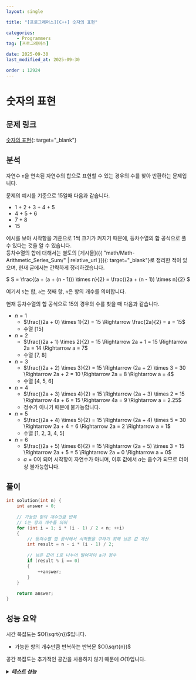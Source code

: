 ```yaml
---
layout: single

title: "[프로그래머스][C++] 숫자의 표현"

categories:
    - Programmers
tag: [프로그래머스]

date: 2025-09-30
last_modified_at: 2025-09-30

order : 12924
---
```


# 숫자의 표현

## 문제 링크

[숫자의 표현](https://school.programmers.co.kr/learn/courses/30/lessons/12924){: target="_blank"}

## 분석

자연수 `n`을 연속된 자연수의 합으로 표현할 수 있는 경우의 수를 찾아 반환하는 문제입니다.

문제의 예시를 기준으로 15일때 다음과 같습니다.

- 1 + 2 + 3 + 4 + 5
- 4 + 5 + 6
- 7 + 8
- 15

예시를 보아 시작항을 기준으로 1씩 크기가 커지기 때문에, 등차수열의 합 공식으로 풀 수 있다는 것을 알 수 있습니다.  
등차수열의 합에 대해서는 별도의 [게시물]({{ "math/Math-Arithmetic_Series_Sum/" | relative_url }}){: target="_blank"}로 정리한 적이 있으며, 현재 글에서는 간략하게 정리하겠습니다.

$
S = \frac{(a + (a + (n - 1))) \times n}{2} = \frac{(2a + (n - 1)) \times n}{2}
$

여기서 `S`는 합, `a`는 첫째 항, `n`은 항의 개수를 의미합니다.

현재 등차수열의 합 공식으로 15의 경우의 수를 찾을 때 다음과 같습니다.

- $n = 1$
    + $\frac{(2a + 0) \times 1}{2} = 15 \Rightarrow \frac{2a}{2} = a = 15$
    + 수열 [15]
- $n = 2$
    + $\frac{(2a + 1) \times 2}{2} = 15 \Rightarrow 2a + 1 = 15 \Rightarrow 2a = 14 \Rightarrow a = 7$
    + 수열 [7, 8]
- $n = 3$
    + $\frac{(2a + 2) \times 3}{2} = 15 \Rightarrow (2a + 2) \times 3 = 30 \Rightarrow 2a + 2 = 10 \Rightarrow 2a = 8 \Rightarrow a = 4$
    + 수열 [4, 5, 6]
- $n = 4$
    + $\frac{(2a + 3) \times 4}{2} = 15 \Rightarrow (2a + 3) \times 2 = 15 \Rightarrow 4a + 6 = 15 \Rightarrow 4a = 9 \Rightarrow a = 2.25$
    + 정수가 아니기 때문에 불가능합니다.
- $n = 5$
    + $\frac{(2a + 4) \times 5}{2} = 15 \Rightarrow (2a + 4) \times 5 = 30 \Rightarrow 2a + 4 = 6 \Rightarrow 2a = 2 \Rightarrow a = 1$
    + 수열 [1, 2, 3, 4, 5]
- $n = 6$
    + $\frac{(2a + 5) \times 6}{2} = 15 \Rightarrow (2a + 5) \times 3 = 15 \Rightarrow 2a + 5 = 5 \Rightarrow 2a = 0 \Rightarrow a = 0$
    + $a = 0$이 되어 시작항이 자연수가 아니며, 이후 값에서 $a$는 음수가 되므로 더이상 불가능합니다.

## 풀이

```cpp
int solution(int n) {
    int answer = 0;
    
    // 가능한 항의 개수만큼 반복
    // i는 항의 개수를 의미
    for (int i = 1; i * (i - 1) / 2 < n; ++i)
    {
        // 등차수열 합 공식에서 시작항을 구하기 위해 남은 값 계산
        int result = n - i * (i - 1) / 2;
        
        // 남은 값이 i로 나누어 떨어져야 a가 정수
        if (result % i == 0)
        {
            ++answer;
        }
    }
    
    return answer;
}
```

## 성능 요약

시간 복잡도는 $O(\sqrt{n})$입니다.

- 가능한 항의 개수만큼 반복하는 반복문 $O(\sqrt{n})$

공간 복잡도는 추가적인 공간을 사용하지 않기 때문에 $O(1)$입니다.

<details>
<summary><h5 style="display: inline;">테스트 성능</h5></summary>
<div markdown="1">

정확성 테스트

테스트 1 〉 통과 (0.01ms, 4.21MB)  
테스트 2 〉 통과 (0.01ms, 4.2MB)  
테스트 3 〉 통과 (0.01ms, 4.21MB)  
테스트 4 〉 통과 (0.01ms, 4.21MB)  
테스트 5 〉 통과 (0.01ms, 4.21MB)  
테스트 6 〉 통과 (0.01ms, 4.21MB)  
테스트 7 〉 통과 (0.01ms, 4.2MB)  
테스트 8 〉 통과 (0.01ms, 4.14MB)  
테스트 9 〉 통과 (0.01ms, 4.2MB)  
테스트 10 〉 통과 (0.01ms, 4.2MB)  
테스트 11 〉 통과 (0.01ms, 4.14MB)  
테스트 12 〉 통과 (0.01ms, 4.17MB)  
테스트 13 〉 통과 (0.01ms, 4MB)  
테스트 14 〉 통과 (0.01ms, 4.18MB)  
테스트 15 〉 통과 (0.01ms, 4.17MB)  
테스트 16 〉 통과 (0.01ms, 4.2MB)  
테스트 17 〉 통과 (0.01ms, 4.21MB)  
테스트 18 〉 통과 (0.01ms, 4.13MB)  

효율성 테스트

테스트 1 〉 통과 (0.01ms, 3.8MB)  
테스트 2 〉 통과 (0.01ms, 3.89MB)  
테스트 3 〉 통과 (0.01ms, 3.8MB)  
테스트 4 〉 통과 (0.01ms, 3.8MB)  
테스트 5 〉 통과 (0.01ms, 3.81MB)  
테스트 6 〉 통과 (0.01ms, 3.89MB)  

</div>
</details>